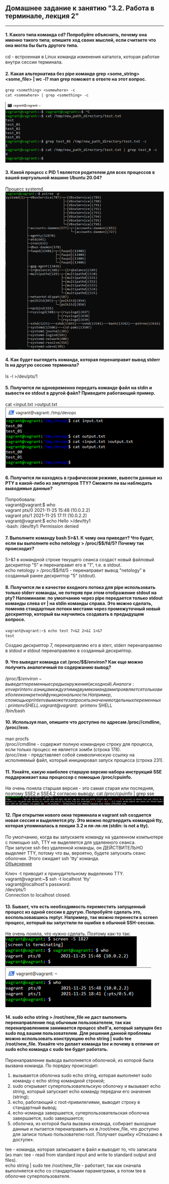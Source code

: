 ## Домашнее задание к занятию "3.2. Работа в терминале, лекция 2"
***

#### 1. Какого типа команда cd? Попробуйте объяснить, почему она именно такого типа; опишите ход своих мыслей, если считаете что она могла бы быть другого типа.  
cd - встроенная в Linux команда изменения каталога, которая работае внутри сессии терминала.  

#### 2. Какая альтернатива без pipe команде grep <some_string> <some_file> | wc -l? man grep поможет в ответе на этот вопрос.
	grep <something> <somewhere> -c    
	cat <somewhere> | grep <something> -c    

![Вывод grep -c](https://github.com/Bura-M/devops-netology/blob/main/03-sysadmin-02-terminal/img/grep-c.PNG "grep -c")  


#### 3. Какой процесс с PID 1 является родителем для всех процессов в вашей виртуальной машине Ubuntu 20.04?  
Процесс systemd.  
![Вывод pstree -p](https://github.com/Bura-M/devops-netology/blob/main/03-sysadmin-02-terminal/img/pstree-p.PNG "pstree -p")  

#### 4. Как будет выглядеть команда, которая перенаправит вывод stderr ls на другую сессию терминала?  
ls -l >/dev/pts/1  

#### 5. Получится ли одновременно передать команде файл на stdin и вывести ее stdout в другой файл? Приведите работающий пример.  
cat <input.txt >output.txt  
![Вывод cat](https://github.com/Bura-M/devops-netology/blob/main/03-sysadmin-02-terminal/img/cat_inoutput.PNG "in&output")  


#### 6. Получится ли находясь в графическом режиме, вывести данные из PTY в какой-либо из эмуляторов TTY? Сможете ли вы наблюдать выводимые данные?  
Попробовала:  
	vagrant@vagrant:$ who  
	vagrant  pts/0        2021-11-25 15:48 (10.0.2.2)  
	vagrant  pts/1        2021-11-25 17:11 (10.0.2.2)  
	vagrant@vagrant:$ echo Hello >/dev/tty1  
	-bash: /dev/tty1: Permission denied  

#### 7. Выполните команду bash 5>&1. К чему она приведет? Что будет, если вы выполните echo netology > /proc/$$/fd/5? Почему так происходит?
5>&1 в командной строке текущего сеанса создаст новый файловый дескриптор "5" и перенаправит его в "1", т.е. в stdout.  
echo netology > /proc/$$/fd/5 - перенаправит вывод "netology" в созданный ранее дескриптор "5" (stdout).  

#### 8. Получится ли в качестве входного потока для pipe использовать только stderr команды, не потеряв при этом отображение stdout на pty? Напоминаем: по умолчанию через pipe передается только stdout команды слева от | на stdin команды справа. Это можно сделать, поменяв стандартные потоки местами через промежуточный новый дескриптор, который вы научились создавать в предыдущем вопросе.  
	vagrant@vagrant:~$ echo test 7>&2 2>&1 1>&7  
	test  

Создаю дескриптор 7, перенаправляю его в sterr, stderr перенаправляю в stdout и stdout перенаправляю в созданный дескриптор.  

#### 9. Что выведет команда cat /proc/$$/environ? Как еще можно получить аналогичный по содержанию вывод? 
/proc/$$/environ - выведет переменные среды окружения (исходной).  
Аналоги: env и printenv. азница между этими двумя командами проявляется только в их более конкретной функциональности. Например, с помощью printenv вы можете запросить значения отдельных переменных: printenv SHELL.  
	vagrant@vagrant:~$ printenv SHELL  
	/bin/bash  

#### 10. Используя man, опишите что доступно по адресам /proc/<PID>/cmdline, /proc/<PID>/exe.
man procfs  
/proc/<PID>/cmdline - содержит полную командную строку для процесса, если только процесс не является зомби (строка 178).  
/proc/<PID>/exe -  представляет собой символическую ссылку на исполняемый файл, который инициировал запуск процесса (строка 231).  

#### 11. Узнайте, какую наиболее старшую версию набора инструкций SSE поддерживает ваш процессор с помощью /proc/cpuinfo.
Не очень поняла старшая версия - это самая старая или последняя, поэтому SSE2 и SSE4.2 согласно выводу: cat /proc/cpuinfo | grep sse   
![Вывод cpuinfo](https://github.com/Bura-M/devops-netology/blob/main/03-sysadmin-02-terminal/img/sse.PNG "SSE")  

#### 12. При открытии нового окна терминала и vagrant ssh создается новая сессия и выделяется pty. Это можно подтвердить командой tty, которая упоминалась в лекции 3.2 и ля-ля-ля (stdin: is not a tty).
По умолчанию, когда вы запускаете команду на удаленном компьютере с помощью ssh, TTY не выделяется для удаленного сеанса.  
При запуске ssh без удаленной команды, он ДЕЙСТВИТЕЛЬНО выделяет TTY, потому что вы, вероятно, будете запускать сеанс оболочки. Этого ожидает ssh 'tty' команда.  
[Объяснение](https://unix.stackexchange.com/questions/48527/ssh-inside-ssh-fails-with-stdin-is-not-a-tty "Статейка")  

Ключ -t приводит к принудительному выделению TTY.  
	vagrant@vagrant:~$ ssh -t localhost 'tty'  
	vagrant@localhost's password:  
	/dev/pts/1  
	Connection to localhost closed.  

#### 13. Бывает, что есть необходимость переместить запущенный процесс из одной сессии в другую. Попробуйте сделать это, воспользовавшись reptyr. Например, так можно перенести в screen процесс, который вы запустили по ошибке в обычной SSH-сессии.  
Не очень поняла, что нужно сделать. Поэтому как-то так:  
![Выполнение screen](https://github.com/Bura-M/devops-netology/blob/main/03-sysadmin-02-terminal/img/screen.PNG "screen nano")  
![После выполнения screen](https://github.com/Bura-M/devops-netology/blob/main/03-sysadmin-02-terminal/img/after_screen.PNG "after screen nano")  

#### 14. sudo echo string > /root/new_file не даст выполнить перенаправление под обычным пользователем, так как перенаправлением занимается процесс shell'а, который запущен без sudo под вашим пользователем. Для решения данной проблемы можно использовать конструкцию echo string | sudo tee /root/new_file. Узнайте что делает команда tee и почему в отличие от sudo echo команда с sudo tee будет работать.  
Перенаправление вывода выполняется оболочкой, из которой была вызвана команда. По порядку происходит:  
1. вызывается оболочка sudo echo string, которая выполняет sudo команду с echo string командной строкой;  
2. sudo открывает суперпользовательскую оболочку и вызывает echo string, который запускает echo команду передачи его значения (string);   
3. echo, работающий с root-привилегиями, выводит строку в стандартный вывод;  
4. echo-команда завершается, суперпользовательская оболочка завершается, sudo завершается;  
5. оболочка, из которой была вызвана команда, собирает выходные данные и пытается перенаправить их в /root/new_file, что доступно для записи только пользователю root. Получает ошибку «Отказано в доступе».  

tee - команда, которая записывает в файл и выводит то, что записала (из man: tee - read from standard input and write to standard output and files).  
echo string | sudo tee /root/new_file - работает, так как сначала выполняется echo со стандартными параметрами, а потом tee в оболочке суперпользователя.  
